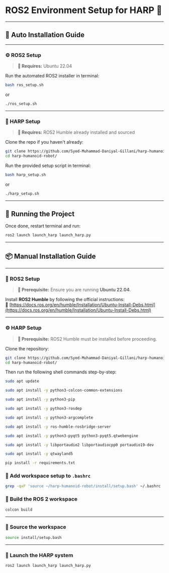 # ROS2 Environment Setup for HARP 🤖

---

## 🤖 Auto Installation Guide

---

### ⚙️ ROS2 Setup

> **📝 Requires:** Ubuntu 22.04

Run the automated ROS2 installer in terminal:

```bash
bash ros_setup.sh
```
or
```bash
./ros_setup.sh
```
---

### 🤖 HARP Setup

> **📝 Requires:** ROS2 Humble already installed and sourced

Clone the repo if you haven't already:

```bash
git clone https://github.com/Syed-Muhammad-Daniyal-Gillani/harp-humanoid-robot.git
cd harp-humanoid-robot/
```

Run the provided setup script in terminal:

```bash
bash harp_setup.sh
```
or
```bash
./harp_setup.sh
```
---

## 🚀 Running the Project

Once done, restart terminal and run:

```bash
ros2 launch launch_harp launch_harp.py
```

---

## 📦 Manual Installation Guide

---

### 🔧 ROS2 Setup

> **📝 Prerequisite:** Ensure you are running **Ubuntu 22.04**.

Install **ROS2 Humble** by following the official instructions:  
🔗 [https://docs.ros.org/en/humble/Installation/Ubuntu-Install-Debs.html](https://docs.ros.org/en/humble/Installation/Ubuntu-Install-Debs.html)

---

### ⚙️ HARP Setup

> **📝 Prerequisite:** ROS2 Humble must be installed before proceeding.

Clone the repository:

```bash
git clone https://github.com/Syed-Muhammad-Daniyal-Gillani/harp-humanoid-robot.git
cd harp-humanoid-robot/
```

Then run the following shell commands step-by-step:

```bash
sudo apt update
```
```bash
sudo apt install -y python3-colcon-common-extensions
```
```bash
sudo apt install -y python3-pip
```

```bash
sudo apt install -y python3-rosdep
```

```bash
sudo apt install -y python3-argcomplete
```

```bash
sudo apt install -y ros-humble-rosbridge-server
```

```bash
sudo apt install -y python3-pyqt5 python3-pyqt5.qtwebengine
```

```bash
sudo apt install -y libportaudio2 libportaudiocpp0 portaudio19-dev
```

```bash
sudo apt install -y qtwayland5
```

```bash
pip install -r requirements.txt
```

### 🔧 Add workspace setup to `.bashrc`

```bash
grep -qxF 'source ~/harp-humanoid-robot/install/setup.bash' ~/.bashrc || echo 'source ~/harp-humanoid-robot/install/setup.bash' >> ~/.bashrc
```

### 🔨 Build the ROS 2 workspace

```bash
colcon build
```

---

### 🛁 Source the workspace

```bash
source install/setup.bash
```

---

### 🚀 Launch the HARP system

```bash
ros2 launch launch_harp launch_harp.py
```